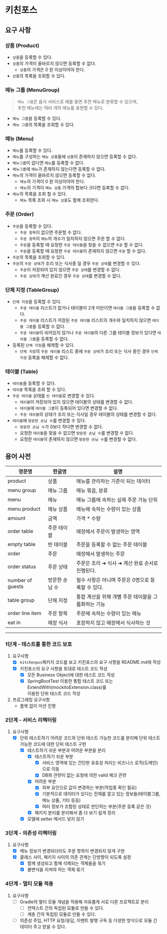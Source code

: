 # 키친포스

## 요구 사항

### 상품 (Product)

- `상품`을 등록할 수 있다.
- `상품`의 가격이 올바르지 않으면 등록할 수 없다.
    - `상품`의 가격은 0 원 이상이어야 한다.
- `상품`의 목록을 조회할 수 있다.

### 메뉴 그룹 (MenuGroup)

> `메뉴 그룹`은 음식 서비스로 예를 들면 추천 메뉴로 분류할 수 있으며,  
> 추천 메뉴에는 여러 개의 메뉴를 표현할 수 있다.

- `메뉴 그룹`을 등록할 수 있다.
- `메뉴 그룹`의 목록을 조회할 수 있다.

### 메뉴 (Menu)

- `메뉴`를 등록할 수 있다.
- `메뉴`를 구성하는 `메뉴 상품`들에 `상품`이 존재하지 않으면 등록할 수 없다.
- `메뉴그룹`이 없다면 `메뉴`를 등록할 수 없다.
- `메뉴그룹`에 `메뉴`가 존재하지 않는다면 등록할 수 없다.
- `메뉴`의 가격이 올바르지 않으면 등록할 수 없다.
    - `메뉴`의 가격이 0 원 이상이어야 한다.
    - `메뉴`의 가격이 `메뉴 상품` 가격의 합보다 크다면 등록할 수 없다.
- `메뉴`의 목록을 조회 할 수 있다.
    - `메뉴` 목록 조회 시 `메뉴 상품`도 함께 조회한다.

### 주문 (Order)

- `주문`을 등록할 수 있다.
    - `주문 항목`이 없으면 주문할 수 없다.
    - `주문 항목`의 `메뉴`의 개수가 일치하지 않으면 주문 할 수 없다.
    - `주문`을 등록할 때 요청한 `주문 테이블`을 찾을 수 없으면 `주문` 할 수 없다.
    - `주문`을 등록할 때 요청한 `주문 테이블`이 존재하지 않으면 `주문` 할 수 없다.
- `주문`의 목록을 조회할 수 있다.
- `주문`의 `주문 상태`가 조리 또는 식사중 일 경우 `주문 상태`를 변경할 수 있다.
    - `주문`이 저장되어 있지 않으면 `주문 상태`를 변경할 수 없다.
    - `주문 상태`가 계산 완료인 경우 `주문 상태`를 변경할 수 없다.

### 단체 지정 (TableGroup)

- `단체 지정`을 등록할 수 있다.
    - `주문 테이블` 리스트가 없거나 테이블이 2개 미만이면 `테이블 그룹`을 등록할 수 없다.
    - `주문 테이블` 리스트가 저장된 `주문 테이블` 리스트의 개수와 일치하지 않으면 `테이블 그룹`을 등록할 수 없다.
    - `주문 테이블`이 비어있지 않거나 `주문 테이블`의 다른 그룹 테이블 정보가 있다면 `테이블 그룹`을 등록할 수 없다.
- 등록된 `단체 지정`을 해제할 수 있다.
    - `단체 지정`의 `주문 테이블` 리스트 중에 `주문 상태`가 조리 또는 식사 중인 경우 `단체 지정` 등록을 해제할 수 없다.

### 테이블 (Table)

- `테이블`을 등록할 수 있다.
- `테이블` 목록을 조회 할 수 있다.
- `주문 테이블` 상태를 `빈 테이블`로 변경할 수 있다.
    - `테이블`이 저장되어 있지 않으면 테이블의 상태를 변경할 수 없다.
    - `테이블`에 `테이블 그룹`이 등록되어 있다면 변경할 수 없다.
    - `주문 테이블`의 상태가 조리 또는 식사일 경우 테이블의 상태를 변경할 수 없다.
- `테이블`에 `방문한 손님 수`를 변경할 수 있다.
    - `방문한 손님 수`가 0보다 작다면 변경할 수 없다.
    - 요청한 `테이블`을 찾을 수 없으면 `방문한 손님 수`를 변경할 수 없다.
    - 요청한 `테이블`이 존재하지 않으면 `방문한 손님 수`를 변경할 수 없다.

## 용어 사전

| 영문명              | 한글명      | 설명                            |
|------------------|----------|-------------------------------|
| product          | 상품       | 메뉴를 관리하는 기준이 되는 데이터           |
| menu group       | 메뉴 그룹    | 메뉴 묶음, 분류                     |
| menu             | 메뉴       | 메뉴 그룹에 속하는 실제 주문 가능 단위        |
| menu product     | 메뉴 상품    | 메뉴에 속하는 수량이 있는 상품             |
| amount           | 금액       | 가격 * 수량                       |
| order table      | 주문 테이블   | 매장에서 주문이 발생하는 영역              |
| empty table      | 빈 테이블    | 주문을 등록할 수 없는 주문 테이블           |
| order            | 주문       | 매장에서 발생하는 주문                  |
| order status     | 주문 상태    | 주문은 조리 ➜ 식사 ➜ 계산 완료 순서로 진행된다. |
| number of guests | 방문한 손님 수 | 필수 사항은 아니며 주문은 0명으로 등록할 수 있다. |
| table group      | 단체 지정    | 통합 계산을 위해 개별 주문 테이블을 그룹화하는 기능 |
| order line item  | 주문 항목    | 주문에 속하는 수량이 있는 메뉴             |
| eat in           | 매장 식사    | 포장하지 않고 매장에서 식사하는 것           |

---

### 1단계 - 테스트를 통한 코드 보호

1. 요구사항
    - [x] `kitchenpos`패키지 코드를 보고 키친포스의 요구 사항을 README.md에 작성
    - [x] 키친포스의 요구 사항을 토대로 테스트 코드 작성
        - [x] 모든 Business Object에 대한 테스트 코드 작성
        - [x] SpringBootTest 이용한 통합 테스트 코드 또는 ExtendWith(mockitoExtension.class)를  
          이용한 단위 테스트 코드 작성
2. 프로그래밍 요구사항
    - 롬복 없이 미션 진행

### 2단계 - 서비스 리팩터링

1. 요구사항
    - [x] 단위 테스트하기 어려운 코드와 단위 테스트 가능한 코드를 분리해 단위 테스트 가능한 코드에 대한 단위 테스트 구현
        - [x] 테스트하기 쉬운 부분과 어려운 부분을 분리
            - [x] 테스트하기 쉬운 부분
                - [x] 서비스 영역에 있는 간단한 유효성 처리는 비즈니스 로직(도메인)으로 이동
                - [x] DB와 관련이 없는 요청에 의한 valid 체크 관련
            - [x] 어려운 부분
                - [x] 외부 요인으로 값이 변경하는 부분(작업중 확인 필요)
                - [x] 기본적으로 데이터가 있다는 전재를 깔고 있는 정보들(테이블그룹, 메뉴 상품, 기타 등등)
                - [x] 여러 정보가 조합된 상태로 판단하는 부분(주문 등록 같은 것)
            - [x] 패키지 분리를 분리해서 좀 더 보기 쉽게 정리
        - [x] 모델에 setter 메서드 넣지 않기

### 3단계 - 의존성 리팩터링

1. 요구사항
    - [x] 메뉴 정보가 변경되더라도 주문 항목이 변경되지 않게 구현
    - [x] 클래스 사이, 패키지 사이의 의존 관계는 단방향이 되도록 설정
        - [x] 함께 생성되고 함께 삭제되는 객체들을 묶기
        - [x] 불변식을 지켜야 하는 객체 묶기

### 4단계 - 멀티 모듈 적용

1. 요구사항
    - [ ] Gradle의 멀티 모듈 개념을 적용해 자유롭게 서로 다른 프로젝트로 분리
        - [ ] 컨텍스트 간의 독립된 모듈로 만들 수 있다.
        - [ ] 계층 간의 독립된 모듈로 만들 수 있다.
    - [ ] 의존성 주입, HTTP 요청/응답, 이벤트 발행 구독 등 다양한 방식으로 모듈 간 데이터 주고 받을 수 있다.
